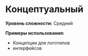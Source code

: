 # Концептуальный

**Уровень сложности:** Средний

**Примеры использования:**
- Концепции для логотипов
- интерфейсов
